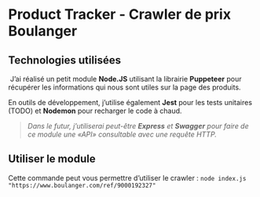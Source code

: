 # Product Tracker - Crawler de prix Boulanger

## Technologies utilisées

​	J’ai réalisé un petit module **Node.JS** utilisant la librairie **Puppeteer** pour récupérer les informations qui nous sont utiles sur la page des produits.

En outils de développement, j’utilise également **Jest** pour les tests unitaires (TODO) et **Nodemon** pour recharger le code à chaud.

> *Dans le futur, j’utiliserai peut-être **Express** et **Swagger** pour faire de ce module une «API» consultable avec une requête HTTP.*

## Utiliser le module

Cette commande peut vous permettre d’utiliser le crawler :
`node index.js "https://www.boulanger.com/ref/9000192327"`
